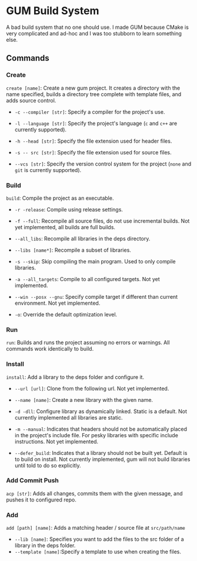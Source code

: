 # GUM Build System
A bad build system that no one should use.
I made GUM because CMake is very complicated and ad-hoc and I was too stubborn to learn something else.

## Commands

### Create

`create [name]`: Create a new gum project. It creates a directory with the name specified, builds a directory tree complete with template files, and adds source control.

- `-c --compiler [str]`: Specify a compiler for the project's use.

- `-l --language [str]`: Specify the project's language (`c` and `c++` are currently supported).

- `-h --head [str]`: Specify the file extension used for header files.

- `-s -- src [str]`: Specify the file extension used for source files.

- `--vcs [str]`: Specify the version control system for the project (`none` and `git` is currently supported).

### Build

`build`: Compile the project as an executable.

- `-r -release`: Compile using release settings.

- `-f --full`: Recompile all source files, do not use incremental builds. Not yet implemented, all builds are full builds.

- `--all_libs`: Recompile all libraries in the deps directory.

- `--libs [name*]`: Recompile a subset of libraries.

- `-s --skip`: Skip compiling the main program. Used to only compile libraries.

- `-a --all_targets`: Compile to all configured targets. Not yet implemented.

- `--win --posx --gnu`: Specify compile target if different than current environment. Not yet implemented.

- `-o`: Override the default optimization level.

### Run

`run`: Builds and runs the project assuming no errors or warnings. All commands work identically to build.

### Install

`install`: Add a library to the deps folder and configure it.

- `--url [url]`: Clone from the following url. Not yet implemented.

- `--name [name]`: Create a new library with the given name.

- `-d -dll`: Configure library as dynamically linked. Static is a default. Not currently implemented all libraries are static.

- `-m --manual`: Indicates that headers should not be automatically placed in the project's include file. For pesky libraries with specific include instructions. Not yet implemented.

- `--defer_build`: Indicates that a library should not be built yet. Default is to build on install. Not currently implemented, gum will not build libraries until told to do so explicitly.

### Add Commit Push

`acp [str]`: Adds all changes, commits them with the given message, and pushes it to configured repo.

### Add

`add [path] [name]`: Adds a matching header / source file at `src/path/name`

- `--lib [name]`: Specifies you want to add the files to the src folder of a library in the deps folder.
- `--template [name]`:Specify a template to use when creating the files.
